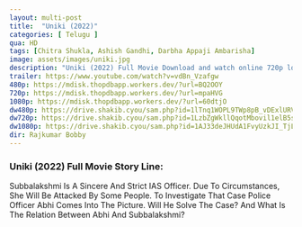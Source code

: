 ```yaml
---
layout: multi-post
title:  "Uniki (2022)"
categories: [ Telugu ]
qua: HD
tags: [Chitra Shukla, Ashish Gandhi, Darbha Appaji Ambarisha]
image: assets/images/uniki.jpg
description: "Uniki (2022) Full Movie Download and watch online 720p low file size 500 mb."
trailer: https://www.youtube.com/watch?v=vdBn_Vzafgw
480p: https://mdisk.thopdbapp.workers.dev/?url=BQ2OOY
720p: https://mdisk.thopdbapp.workers.dev/?url=mpaHVG
1080p: https://mdisk.thopdbapp.workers.dev/?url=60dtjO
dw480p: https://drive.shakib.cyou/sam.php?id=1lTnq1WOPL9TWp8pB_vDExlURVFJLyyoQ
dw720p: https://drive.shakib.cyou/sam.php?id=1LzbZgWkllQqotMbovil1elB5s2mc7Npn
dw1080p: https://drive.shakib.cyou/sam.php?id=1AJ33deJHUdA1FvyUzkJI_TjLX_HDuSzY
dir: Rajkumar Bobby
---
```


### Uniki (2022) Full Movie Story Line:
Subbalakshmi Is A Sincere And Strict IAS Officer. Due To Circumstances, She Will Be Attacked By Some People. To Investigate That Case Police Officer Abhi Comes Into The Picture. Will He Solve The Case? And What Is The Relation Between Abhi And Subbalakshmi?





